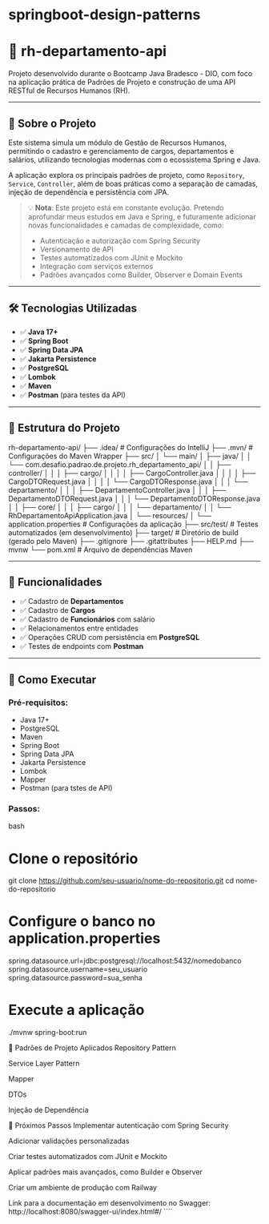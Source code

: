 # springboot-design-patterns

# 🏢 rh-departamento-api

Projeto desenvolvido durante o Bootcamp Java Bradesco - DIO, com foco na aplicação prática de Padrões de Projeto e construção de uma API RESTful de Recursos Humanos (RH).

---

## 🚀 Sobre o Projeto

Este sistema simula um módulo de Gestão de Recursos Humanos, permitindo o cadastro e gerenciamento de cargos, departamentos e salários, utilizando tecnologias modernas com o ecossistema Spring e Java.

A aplicação explora os principais padrões de projeto, como `Repository`, `Service`, `Controller`, além de boas práticas como a separação de camadas, injeção de dependência e persistência com JPA.

> 💡 **Nota**: Este projeto está em constante evolução. Pretendo aprofundar meus estudos em Java e Spring, e futuramente adicionar novas funcionalidades e camadas de complexidade, como:
> - Autenticação e autorização com Spring Security
> - Versionamento de API
> - Testes automatizados com JUnit e Mockito
> - Integração com serviços externos
> - Padrões avançados como Builder, Observer e Domain Events

---

## 🛠️ Tecnologias Utilizadas

- ✅ **Java 17+**
- ✅ **Spring Boot**
- ✅ **Spring Data JPA**
- ✅ **Jakarta Persistence**
- ✅ **PostgreSQL**
- ✅ **Lombok**
- ✅ **Maven**
- ✅ **Postman** (para testes da API)

---

## 📁 Estrutura do Projeto

rh-departamento-api/
├── .idea/                         # Configurações do IntelliJ
├── .mvn/                          # Configurações do Maven Wrapper
├── src/
│   └── main/
│       ├── java/
│       │   └── com.desafio.padrao.de.projeto.rh_departamento_api/
│       │       ├── controller/
│       │       │   ├── cargo/
│       │       │   │   ├── CargoController.java
│       │       │   │   ├── CargoDTORequest.java
│       │       │   │   └── CargoDTOResponse.java
│       │       │   └── departamento/
│       │       │       ├── DepartamentoController.java
│       │       │       ├── DepartamentoDTORequest.java
│       │       │       └── DepartamentoDTOResponse.java
│       │       ├── core/
│       │       │   ├── cargo/
│       │       │   └── departamento/
│       │       └── RhDepartamentoApiApplication.java
│       └── resources/
│           └── application.properties  # Configurações da aplicação
├── src/test/                          # Testes automatizados (em desenvolvimento)
├── target/                            # Diretório de build (gerado pelo Maven)
├── .gitignore
├── .gitattributes
├── HELP.md
├── mvnw
└── pom.xml                            # Arquivo de dependências Maven



---

## 🧠 Funcionalidades

- ✅ Cadastro de **Departamentos**
- ✅ Cadastro de **Cargos**
- ✅ Cadastro de **Funcionários** com salário
- ✅ Relacionamentos entre entidades
- ✅ Operações CRUD com persistência em **PostgreSQL**
- ✅ Testes de endpoints com **Postman**

---

## 🔧 Como Executar

### Pré-requisitos:
- Java 17+
- PostgreSQL
- Maven
- Spring Boot
- Spring Data JPA
- Jakarta Persistence
- Lombok
- Mapper
- Postman (para tstes de API)

### Passos:

bash
# Clone o repositório
git clone https://github.com/seu-usuario/nome-do-repositorio.git
cd nome-do-repositorio

# Configure o banco no application.properties
spring.datasource.url=jdbc:postgresql://localhost:5432/nomedobanco
spring.datasource.username=seu_usuario
spring.datasource.password=sua_senha

# Execute a aplicação
./mvnw spring-boot:run

📌 Padrões de Projeto Aplicados
Repository Pattern

Service Layer Pattern

Mapper

DTOs 

Injeção de Dependência

🎯 Próximos Passos
 Implementar autenticação com Spring Security

 Adicionar validações personalizadas

 Criar testes automatizados com JUnit e Mockito

 Aplicar padrões mais avançados, como Builder e Observer

 Criar um ambiente de produção com Railway
 
 Link para a documentação em desenvolvimento no Swagger: http://localhost:8080/swagger-ui/index.html#/
 ´´´´


